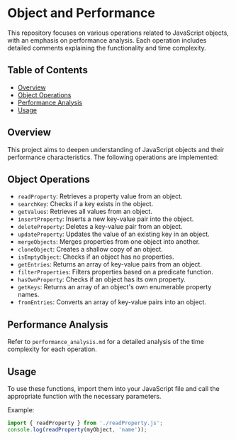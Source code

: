 # Object and Performance

This repository focuses on various operations related to JavaScript objects, with an emphasis on performance analysis. Each operation includes detailed comments explaining the functionality and time complexity.

## Table of Contents
- [Overview](#overview)
- [Object Operations](#object-operations)
- [Performance Analysis](#performance-analysis)
- [Usage](#usage)

## Overview
This project aims to deepen understanding of JavaScript objects and their performance characteristics. The following operations are implemented:

## Object Operations
- `readProperty`: Retrieves a property value from an object.
- `searchKey`: Checks if a key exists in the object.
- `getValues`: Retrieves all values from an object.
- `insertProperty`: Inserts a new key-value pair into the object.
- `deleteProperty`: Deletes a key-value pair from an object.
- `updateProperty`: Updates the value of an existing key in an object.
- `mergeObjects`: Merges properties from one object into another.
- `cloneObject`: Creates a shallow copy of an object.
- `isEmptyObject`: Checks if an object has no properties.
- `getEntries`: Returns an array of key-value pairs from an object.
- `filterProperties`: Filters properties based on a predicate function.
- `hasOwnProperty`: Checks if an object has its own property.
- `getKeys`: Returns an array of an object's own enumerable property names.
- `fromEntries`: Converts an array of key-value pairs into an object.

## Performance Analysis
Refer to `performance_analysis.md` for a detailed analysis of the time complexity for each operation.

## Usage
To use these functions, import them into your JavaScript file and call the appropriate function with the necessary parameters.

Example:
```javascript
import { readProperty } from './readProperty.js';
console.log(readProperty(myObject, 'name'));
